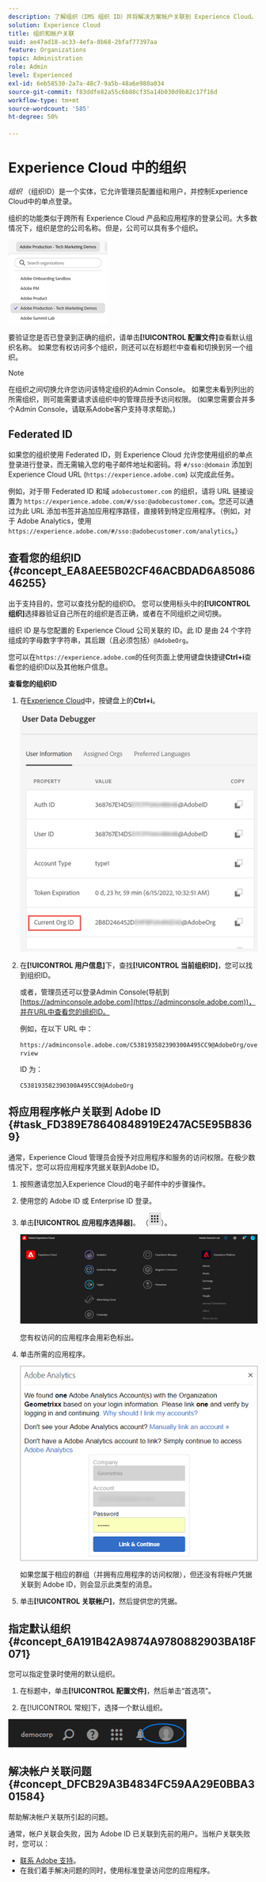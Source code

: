 ```yaml
---
description: 了解组织（IMS 组织 ID）并将解决方案帐户关联到 Experience Cloud。
solution: Experience Cloud
title: 组织和帐户关联
uuid: ae47ad18-ac33-4efa-8b68-2bfaf77397aa
feature: Organizations
topic: Administration
role: Admin
level: Experienced
exl-id: 6eb58530-2a7a-48c7-9a5b-48a6e980a034
source-git-commit: f83ddfe82a55c6b88cf35a14b030d9b82c17f16d
workflow-type: tm+mt
source-wordcount: '585'
ht-degree: 50%

---
```


# Experience Cloud 中的组织

*组织* （组织ID）是一个实体，它允许管理员配置组和用户，并控制Experience Cloud中的单点登录。

组织的功能类似于跨所有 Experience Cloud 产品和应用程序的登录公司。大多数情况下，组织是您的公司名称。但是，公司可以具有多个组织。

![Experience Cloud组织](../assets/organizations-menu.png)

要验证您是否已登录到正确的组织，请单击&#x200B;**[!UICONTROL 配置文件]**&#x200B;查看默认组织名称。 如果您有权访问多个组织，则还可以在标题栏中查看和切换到另一个组织。

>[!NOTE]
>
>在组织之间切换允许您访问该特定组织的Admin Console。 如果您未看到列出的所需组织，则可能需要请求该组织中的管理员授予访问权限。 (如果您需要合并多个Admin Console，请联系Adobe客户支持寻求帮助。)

## Federated ID

如果您的组织使用 Federated ID，则 Experience Cloud 允许您使用组织的单点登录进行登录，而无需输入您的电子邮件地址和密码。将 `#/sso:@domain` 添加到 Experience Cloud URL (`https://experience.adobe.com`) 以完成此任务。

例如，对于带 Federated ID 和域 `adobecustomer.com` 的组织，请将 URL 链接设置为 `https://experience.adobe.com/#/sso:@adobecustomer.com`。您还可以通过为此 URL 添加书签并追加应用程序路径，直接转到特定应用程序。（例如，对于 Adobe Analytics，使用 `https://experience.adobe.com/#/sso:@adobecustomer.com/analytics`。）

## 查看您的组织ID {#concept_EA8AEE5B02CF46ACBDAD6A8508646255}

出于支持目的，您可以查找分配的组织ID。 您可以使用标头中的&#x200B;**[!UICONTROL 组织]**&#x200B;选择器验证自己所在的组织是否正确，或者在不同组织之间切换。

组织 ID 是与您配置的 Experience Cloud 公司关联的 ID。此 ID 是由 24 个字符组成的字母数字字符串，其后跟（且必须包括）`@AdobeOrg`。

您可以在`https://experience.adobe.com`的任何页面上使用键盘快捷键&#x200B;**Ctrl+i**&#x200B;查看您的组织ID以及其他帐户信息。

**查看您的组织ID**

1. 在[Experience Cloud](https://experience.adobe.com)中，按键盘上的&#x200B;**Ctrl+i**。

   ![已分配组织 ID](../assets/assigned-organization.png)

1. 在&#x200B;**[!UICONTROL 用户信息]**&#x200B;下，查找&#x200B;**[!UICONTROL 当前组织ID]**，您可以找到组织ID。

   或者，管理员还可以登录Admin Console(导航到[https://adminconsole.adobe.com](https://adminconsole.adobe.com))，并在URL中查看您的组织ID。

   例如，在以下 URL 中：

   `https://adminconsole.adobe.com/C538193582390300A495CC9@AdobeOrg/overview`

   ID 为：

   `C538193582390300A495CC9@AdobeOrg`

## 将应用程序帐户关联到 Adobe ID {#task_FD389E78640848919E247AC5E95B8369}

通常，Experience Cloud 管理员会授予对应用程序和服务的访问权限。在极少数情况下，您可以将应用程序凭据关联到Adobe ID。

1. 按照邀请您加入Experience Cloud的电子邮件中的步骤操作。

1. 使用您的 Adobe ID 或 Enterprise ID 登录。

1. 单击&#x200B;**[!UICONTROL 应用程序选择器]**。 （![菜单](../assets/apps-icon.png)）。

   ![将应用程序帐户关联到 Adobe ID](../assets/solutions-active.png)

   您有权访问的应用程序会用彩色标出。

1. 单击所需的应用程序。

   ![单击您的应用程序](../assets/analytics-link-accounts.png)

   如果您属于相应的群组（并拥有应用程序的访问权限），但还没有将帐户凭据关联到 Adobe ID，则会显示此类型的消息。

1. 单击&#x200B;**[!UICONTROL 关联帐户]**，然后提供您的凭据。

## 指定默认组织 {#concept_6A191B42A9874A9780882903BA18F071}

您可以指定登录时使用的默认组织。

1. 在标题中，单击&#x200B;**[!UICONTROL 配置文件]**，然后单击“首选项”。

1. 在[!UICONTROL 常规]下，选择一个默认组织。


![编辑轮廓](../assets/edit-profile.png)

## 解决帐户关联问题 {#concept_DFCB29A3B4834FC59AA29E0BBA301584}

帮助解决帐户关联所引起的问题。

通常，帐户关联会失败，因为 Adobe ID 已关联到先前的用户。当帐户关联失败时，您可以：

* [联系 Adobe 支持](https://experienceleague.adobe.com/zh-hans?support-solution=General#support)。
* 在我们着手解决问题的同时，使用标准登录访问您的应用程序。
